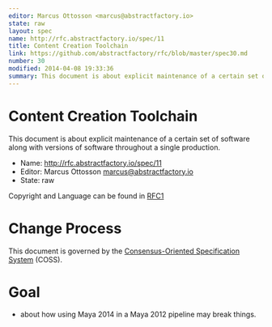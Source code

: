 ```yaml
---
editor: Marcus Ottosson <marcus@abstractfactory.io>
state: raw
layout: spec
name: http://rfc.abstractfactory.io/spec/11
title: Content Creation Toolchain
link: https://github.com/abstractfactory/rfc/blob/master/spec30.md
number: 30
modified: 2014-04-08 19:33:36
summary: This document is about explicit maintenance of a certain set of software along with versions of software throughout a single production.
---
```


# Content Creation Toolchain

This document is about explicit maintenance of a certain set of software along with versions of software throughout a single production.

* Name: http://rfc.abstractfactory.io/spec/11
* Editor: Marcus Ottosson <marcus@abstractfactory.io>
* State: raw

Copyright and Language can be found in [RFC1](http://rfc.abstractfactory.io/spec/1)

# Change Process

This document is governed by the [Consensus-Oriented Specification System](http://www.digistan.org/spec:1/COSS) (COSS).

# Goal

- about how using Maya 2014 in a Maya 2012 pipeline may break things.